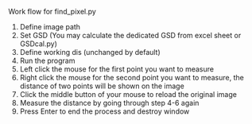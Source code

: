 Work flow for find_pixel.py

1. Define image path
2. Set GSD (You may calculate the dedicated GSD from excel sheet or GSDcal.py)
3. Define working dis (unchanged by default) 
4. Run the program
5. Left click the mouse for the first point you want to measure
6. Right click the mouse for the second point you want to measure, the distance of two points will be shown on the image
7. Click the middle button of your mouse to reload the original image
8. Measure the distance by going through step 4-6 again
9. Press Enter to end the process and destroy window
